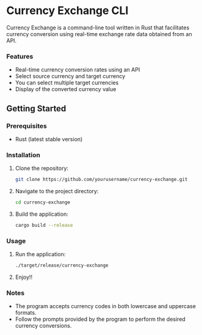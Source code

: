 # Currency Exchange CLI

Currency Exchange is a command-line tool written in Rust that facilitates currency conversion using real-time exchange rate data obtained from an API.

### Features

- Real-time currency conversion rates using an API
- Select source currency and target currency
- You can select multiple target currencies
- Display of the converted currency value


## Getting Started

### Prerequisites

- Rust (latest stable version)

### Installation

1. Clone the repository:
    ```sh
    git clone https://github.com/yourusername/currency-exchange.git
    ```
2. Navigate to the project directory:
    ```sh
    cd currency-exchange
    ```
3. Build the application:
    ```sh
    cargo build --release
    ```

### Usage

1. Run the application:
    ```sh
    ./target/release/currency-exchange

    ```

2. Enjoy!!

### Notes

- The program accepts currency codes in both lowercase and uppercase formats.
- Follow the prompts provided by the program to perform the desired currency conversions.



